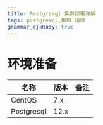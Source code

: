 ```yaml
---
title: Postgresql 集群部署详解 
tags: postgresql,集群,运维
grammar_cjkRuby: true
---
```



# 环境准备

|   名称  |版本     | 备注    |
| --- | --- | --- |
|   CentOS | 7.x     |     |
|    Postgresql | 12.x    |     |